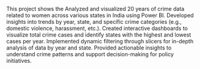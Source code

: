 This project shows the Analyzed and visualized 20 years of crime data related to women across various states in
India using Power BI.
Developed insights into trends by year, state, and specific crime categories (e.g., domestic
violence, harassment, etc.).
Created interactive dashboards to visualize total crime cases and identify states with the
highest and lowest cases per year.
Implemented dynamic filtering through slicers for in-depth analysis of data by year and
state.
Provided actionable insights to understand crime patterns and support decision-making
for policy initiatives.
